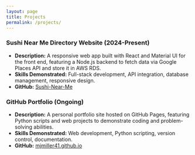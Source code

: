 ```yaml
---
layout: page
title: Projects
permalink: /projects/
---
```


### Sushi Near Me Directory Website (2024-Present)
- **Description:** A responsive web app built with React and Material UI for the front end, featuring a Node.js backend to fetch data via Google Places API and store it in AWS RDS.  
- **Skills Demonstrated:** Full-stack development, API integration, database management, responsive design.  
- **GitHub:** <a href="https://github.com/mjmiller41/Sushi-Near-Me" target="_blank">Sushi-Near-Me</a>

### GitHub Portfolio (Ongoing)
- **Description:** A personal portfolio site hosted on GitHub Pages, featuring Python scripts and web projects to demonstrate coding and problem-solving abilities.  
- **Skills Demonstrated:** Web development, Python scripting, version control, documentation.  
- **GitHub:** <a href="https://github.com/mjmiller41/mjmiller41.github.io" target="_blank">mjmiller41.github.io</a>